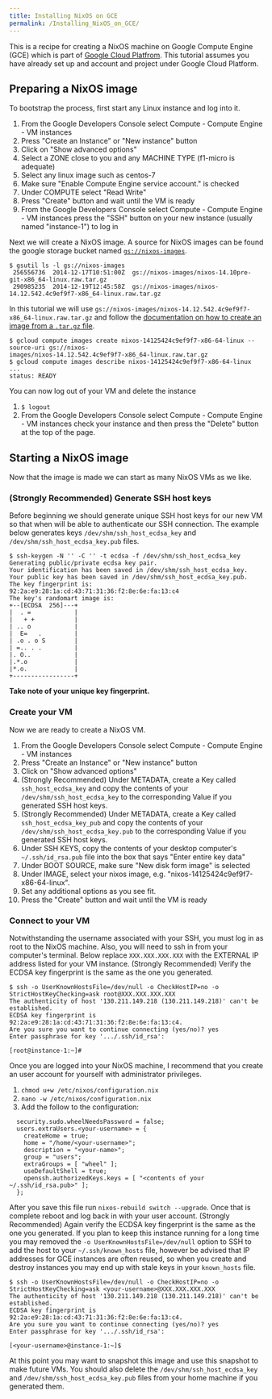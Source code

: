 ```yaml
---
title: Installing NixOS on GCE
permalink: /Installing_NixOS_on_GCE/
---
```


This is a recipe for creating a NixOS machine on Google Compute Engine (GCE) which is part of [Google Cloud Platfrom](https://cloud.google.com/). This tutorial assumes you have already set up and account and project under Google Cloud Platform.

Preparing a NixOS image
-----------------------

To bootstrap the process, first start any Linux instance and log into it.

1.  From the Google Developers Console select Compute - Compute Engine - VM instances
2.  Press "Create an Instance" or "New instance" button
3.  Click on "Show advanced options"
4.  Select a ZONE close to you and any MACHINE TYPE (f1-micro is adequate)
5.  Select any linux image such as centos-7
6.  Make sure "Enable Compute Engine service account." is checked
7.  Under COMPUTE select "Read Write"
8.  Press "Create" button and wait until the VM is ready
9.  From the Google Developers Console select Compute - Compute Engine - VM instances press the "SSH" button on your new instance (usually named "instance-1") to log in

Next we will create a NixOS image. A source for NixOS images can be found the google storage bucket named [`gs://nixos-images`](https://storage.cloud.google.com/nixos-images).

    $ gsutil ls -l gs://nixos-images
     256556736  2014-12-17T10:51:00Z  gs://nixos-images/nixos-14.10pre-git-x86_64-linux.raw.tar.gz
     290985235  2014-12-19T12:45:58Z  gs://nixos-images/nixos-14.12.542.4c9ef9f7-x86_64-linux.raw.tar.gz

In this tutorial we will use `gs://nixos-images/nixos-14.12.542.4c9ef9f7-x86_64-linux.raw.tar.gz` and follow the [documentation on how to create an image from a `.tar.gz` file](https://cloud.google.com/compute/docs/images?_ga=1.122328651.1179090775.1417532639#creating_an_image_from_a_tar_file).

    $ gcloud compute images create nixos-14125424c9ef9f7-x86-64-linux --source-uri gs://nixos-
    images/nixos-14.12.542.4c9ef9f7-x86_64-linux.raw.tar.gz
    $ gcloud compute images describe nixos-14125424c9ef9f7-x86-64-linux
    ...
    status: READY

You can now log out of your VM and delete the instance

1.  `$ logout`
2.  From the Google Developers Console select Compute - Compute Engine - VM instances check your instance and then press the "Delete" button at the top of the page.

Starting a NixOS image
----------------------

Now that the image is made we can start as many NixOS VMs as we like.

### (Strongly Recommended) Generate SSH host keys

Before beginning we should generate unique SSH host keys for our new VM so that when will be able to authenticate our SSH connection. The example below generates keys `/dev/shm/ssh_host_ecdsa_key` and `/dev/shm/ssh_host_ecdsa_key.pub` files.

    $ ssh-keygen -N '' -C '' -t ecdsa -f /dev/shm/ssh_host_ecdsa_key
    Generating public/private ecdsa key pair.
    Your identification has been saved in /dev/shm/ssh_host_ecdsa_key.
    Your public key has been saved in /dev/shm/ssh_host_ecdsa_key.pub.
    The key fingerprint is:
    92:2a:e9:28:1a:cd:43:71:31:36:f2:8e:6e:fa:13:c4
    The key's randomart image is:
    +--[ECDSA  256]---+
    |  . =            |
    |   + +           |
    | .. o            |
    |  E=   .         |
    | .o . o S        |
    | =.. . .         |
    |. O..            |
    |.*.o             |
    |*.o.             |
    +-----------------+

**Take note of your unique key fingerprint.**

### Create your VM

Now we are ready to create a NixOS VM.

1.  From the Google Developers Console select Compute - Compute Engine - VM instances
2.  Press "Create an Instance" or "New instance" button
3.  Click on "Show advanced options"
4.  (Strongly Recommended) Under METADATA, create a Key called `ssh_host_ecdsa_key` and copy the contents of your `/dev/shm/ssh_host_ecdsa_key` to the corresponding Value if you generated SSH host keys.
5.  (Strongly Recommended) Under METADATA, create a Key called `ssh_host_ecdsa_key_pub` and copy the contents of your `/dev/shm/ssh_host_ecdsa_key.pub` to the corresponding Value if you generated SSH host keys.
6.  Under SSH KEYS, copy the contents of your desktop computer's `~/.ssh/id_rsa.pub` file into the box that says "Enter entire key data"
7.  Under BOOT SOURCE, make sure "New disk form image" is selected
8.  Under IMAGE, select your nixos image, e.g. "nixos-14125424c9ef9f7-x86-64-linux".
9.  Set any additional options as you see fit.
10. Press the "Create" button and wait until the VM is ready

### Connect to your VM

Notwithstanding the username associated with your SSH, you must log in as root to the NixOS machine. Also, you will need to ssh in from your computer's terminal. Below replace `XXX.XXX.XXX.XXX` with the EXTERNAL IP address listed for your VM instance. (Strongly Recommended) Verify the ECDSA key fingerprint is the same as the one you generated.

    $ ssh -o UserKnownHostsFile=/dev/null -o CheckHostIP=no -o StrictHostKeyChecking=ask root@XXX.XXX.XXX.XXX
    The authenticity of host '130.211.149.218 (130.211.149.218)' can't be established.
    ECDSA key fingerprint is 92:2a:e9:28:1a:cd:43:71:31:36:f2:8e:6e:fa:13:c4.
    Are you sure you want to continue connecting (yes/no)? yes
    Enter passphrase for key '.../.ssh/id_rsa':

    [root@instance-1:~]#

Once you are logged into your NixOS machine, I recommend that you create an user account for yourself with administrator privileges.

1.  `chmod u+w /etc/nixos/configuration.nix`
2.  `nano -w /etc/nixos/configuration.nix`
3.  Add the follow to the configuration:

<!-- -->

      security.sudo.wheelNeedsPassword = false;
      users.extraUsers.<your-username> = {
        createHome = true;
        home = "/home/<your-username>";
        description = "<your-name>";
        group = "users";
        extraGroups = [ "wheel" ];
        useDefaultShell = true;
        openssh.authorizedKeys.keys = [ "<contents of your ~/.ssh/id_rsa.pub>" ];
      };

After you save this file run `nixos-rebuild switch --upgrade`. Once that is complete reboot and log back in with your user account. (Strongly Recommended) Again verify the ECDSA key fingerprint is the same as the one you generated. If you plan to keep this instance running for a long time you may removed the `-o UserKnownHostsFile=/dev/null` option to SSH to add the host to your `~/.ssh/known_hosts` file, however be advised that IP addresses for GCE instances are often reused, so when you create and destroy instances you may end up with stale keys in your `known_hosts` file.

    $ ssh -o UserKnownHostsFile=/dev/null -o CheckHostIP=no -o StrictHostKeyChecking=ask <your-username>@XXX.XXX.XXX.XXX
    The authenticity of host '130.211.149.218 (130.211.149.218)' can't be established.
    ECDSA key fingerprint is 92:2a:e9:28:1a:cd:43:71:31:36:f2:8e:6e:fa:13:c4.
    Are you sure you want to continue connecting (yes/no)? yes
    Enter passphrase for key '.../.ssh/id_rsa':

    [<your-username>@instance-1:~]$

At this point you may want to snapshot this image and use this snapshot to make future VMs. You should also delete the `/dev/shm/ssh_host_ecdsa_key` and `/dev/shm/ssh_host_ecdsa_key.pub` files from your home machine if you generated them.